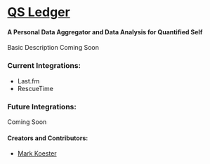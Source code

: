 # [QS Ledger](https://github.com/markwk/qs_ledger) 

#### A Personal Data Aggregator and Data Analysis for Quantified Self

Basic Description Coming Soon

### Current Integrations: 

* Last.fm
* RescueTime

### Future Integrations: 

Coming Soon

#### Creators and Contributors: 

* [Mark Koester](https://github.com/markwk/)